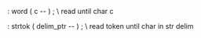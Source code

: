 : word ( c -- ) ;
\ read until char c


: strtok ( delim_ptr -- ) ;
\ read token until char in str delim
